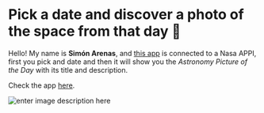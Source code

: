 # Pick a date and discover a photo of the space from that day 🌙

Hello! My name is **Simón Arenas**, and [this app](https://nasa-api-xi.vercel.app/) is connected to a Nasa APPI, first you pick and date and then it will show you the *Astronomy Picture of the Day* with its title and description.

Check the app [here](https://nasa-api-xi.vercel.app/).

![enter image description here](https://i.imgur.com/ybuqcmn.png)


